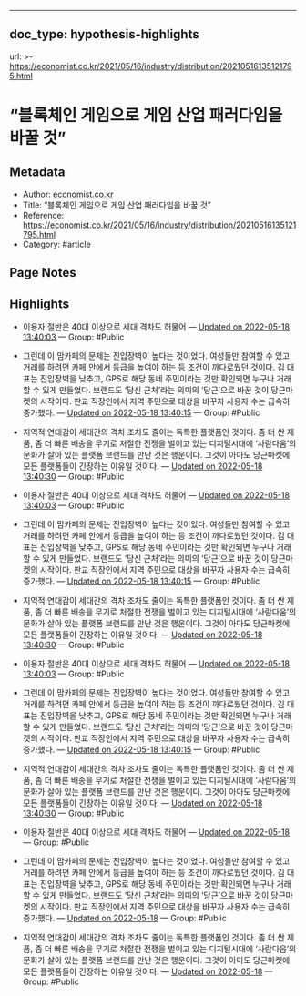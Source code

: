 - - -
## doc_type: hypothesis-highlights
url: >-
https://economist.co.kr/2021/05/16/industry/distribution/20210516135121795.html
# “블록체인 게임으로 게임 산업 패러다임을 바꿀 것”

## Metadata
* Author: [economist.co.kr]()
* Title: “블록체인 게임으로 게임 산업 패러다임을 바꿀 것”
* Reference: https://economist.co.kr/2021/05/16/industry/distribution/20210516135121795.html
* Category: #article

## Page Notes

## Highlights
* 이용자 절반은 40대 이상으로 세대 격차도 허물어  — [Updated on 2022-05-18 13:40:03](https://hyp.is/lYmEVtZkEeyuz1tvDV1rsw/economist.co.kr/2021/05/16/industry/distribution/20210516135121795.html)  — Group: #Public

* 그런데 이 맘카페의 문제는 진입장벽이 높다는 것이었다. 여성들만 참여할 수 있고 거래를 하려면 카페 안에서 등급을 높여야 하는 등 조건이 까다로웠던 것이다. 김 대표는 진입장벽을 낮추고, GPS로 해당 동네 주민이라는 것만 확인되면 누구나 거래할 수 있게 만들었다. 브랜드도 ‘당신 근처’라는 의미의 ‘당근’으로 바꾼 것이 당근마켓의 시작이다. 판교 직장인에서 지역 주민으로 대상을 바꾸자 사용자 수는 급속히 증가했다. — [Updated on 2022-05-18 13:40:15](https://hyp.is/nMjEwNZkEeyjFQ_c7qVWew/economist.co.kr/2021/05/16/industry/distribution/20210516135121795.html)  — Group: #Public

* 지역적 연대감이 세대간의 격차 조차도 줄이는 독특한 플랫폼인 것이다. 좀 더 싼 제품, 좀 더 빠른 배송을 무기로 처절한 전쟁을 벌이고 있는 디지털시대에 ‘사람다움’의 문화가 살아 있는 플랫폼 브랜드를 만난 것은 행운이다. 그것이 아마도 당근마켓에 모든 플랫폼들이 긴장하는 이유일 것이다. — [Updated on 2022-05-18 13:40:30](https://hyp.is/peaIlNZkEeydlsdCl6VqaQ/economist.co.kr/2021/05/16/industry/distribution/20210516135121795.html)  — Group: #Public

* 이용자 절반은 40대 이상으로 세대 격차도 허물어  — [Updated on 2022-05-18 13:40:03](https://hyp.is/lYmEVtZkEeyuz1tvDV1rsw/economist.co.kr/2021/05/16/industry/distribution/20210516135121795.html)  — Group: #Public

* 그런데 이 맘카페의 문제는 진입장벽이 높다는 것이었다. 여성들만 참여할 수 있고 거래를 하려면 카페 안에서 등급을 높여야 하는 등 조건이 까다로웠던 것이다. 김 대표는 진입장벽을 낮추고, GPS로 해당 동네 주민이라는 것만 확인되면 누구나 거래할 수 있게 만들었다. 브랜드도 ‘당신 근처’라는 의미의 ‘당근’으로 바꾼 것이 당근마켓의 시작이다. 판교 직장인에서 지역 주민으로 대상을 바꾸자 사용자 수는 급속히 증가했다. — [Updated on 2022-05-18 13:40:15](https://hyp.is/nMjEwNZkEeyjFQ_c7qVWew/economist.co.kr/2021/05/16/industry/distribution/20210516135121795.html)  — Group: #Public

* 지역적 연대감이 세대간의 격차 조차도 줄이는 독특한 플랫폼인 것이다. 좀 더 싼 제품, 좀 더 빠른 배송을 무기로 처절한 전쟁을 벌이고 있는 디지털시대에 ‘사람다움’의 문화가 살아 있는 플랫폼 브랜드를 만난 것은 행운이다. 그것이 아마도 당근마켓에 모든 플랫폼들이 긴장하는 이유일 것이다. — [Updated on 2022-05-18 13:40:30](https://hyp.is/peaIlNZkEeydlsdCl6VqaQ/economist.co.kr/2021/05/16/industry/distribution/20210516135121795.html)  — Group: #Public

* 이용자 절반은 40대 이상으로 세대 격차도 허물어  — [Updated on 2022-05-18 13:40:03](https://hyp.is/lYmEVtZkEeyuz1tvDV1rsw/economist.co.kr/2021/05/16/industry/distribution/20210516135121795.html)  — Group: #Public

* 그런데 이 맘카페의 문제는 진입장벽이 높다는 것이었다. 여성들만 참여할 수 있고 거래를 하려면 카페 안에서 등급을 높여야 하는 등 조건이 까다로웠던 것이다. 김 대표는 진입장벽을 낮추고, GPS로 해당 동네 주민이라는 것만 확인되면 누구나 거래할 수 있게 만들었다. 브랜드도 ‘당신 근처’라는 의미의 ‘당근’으로 바꾼 것이 당근마켓의 시작이다. 판교 직장인에서 지역 주민으로 대상을 바꾸자 사용자 수는 급속히 증가했다. — [Updated on 2022-05-18 13:40:15](https://hyp.is/nMjEwNZkEeyjFQ_c7qVWew/economist.co.kr/2021/05/16/industry/distribution/20210516135121795.html)  — Group: #Public

* 지역적 연대감이 세대간의 격차 조차도 줄이는 독특한 플랫폼인 것이다. 좀 더 싼 제품, 좀 더 빠른 배송을 무기로 처절한 전쟁을 벌이고 있는 디지털시대에 ‘사람다움’의 문화가 살아 있는 플랫폼 브랜드를 만난 것은 행운이다. 그것이 아마도 당근마켓에 모든 플랫폼들이 긴장하는 이유일 것이다. — [Updated on 2022-05-18 13:40:30](https://hyp.is/peaIlNZkEeydlsdCl6VqaQ/economist.co.kr/2021/05/16/industry/distribution/20210516135121795.html)  — Group: #Public

* 이용자 절반은 40대 이상으로 세대 격차도 허물어  — [Updated on 2022-05-18](https://hyp.is/lYmEVtZkEeyuz1tvDV1rsw/economist.co.kr/2021/05/16/industry/distribution/20210516135121795.html)  — Group: #Public

* 그런데 이 맘카페의 문제는 진입장벽이 높다는 것이었다. 여성들만 참여할 수 있고 거래를 하려면 카페 안에서 등급을 높여야 하는 등 조건이 까다로웠던 것이다. 김 대표는 진입장벽을 낮추고, GPS로 해당 동네 주민이라는 것만 확인되면 누구나 거래할 수 있게 만들었다. 브랜드도 ‘당신 근처’라는 의미의 ‘당근’으로 바꾼 것이 당근마켓의 시작이다. 판교 직장인에서 지역 주민으로 대상을 바꾸자 사용자 수는 급속히 증가했다. — [Updated on 2022-05-18](https://hyp.is/nMjEwNZkEeyjFQ_c7qVWew/economist.co.kr/2021/05/16/industry/distribution/20210516135121795.html)  — Group: #Public

* 지역적 연대감이 세대간의 격차 조차도 줄이는 독특한 플랫폼인 것이다. 좀 더 싼 제품, 좀 더 빠른 배송을 무기로 처절한 전쟁을 벌이고 있는 디지털시대에 ‘사람다움’의 문화가 살아 있는 플랫폼 브랜드를 만난 것은 행운이다. 그것이 아마도 당근마켓에 모든 플랫폼들이 긴장하는 이유일 것이다. — [Updated on 2022-05-18](https://hyp.is/peaIlNZkEeydlsdCl6VqaQ/economist.co.kr/2021/05/16/industry/distribution/20210516135121795.html)  — Group: #Public
